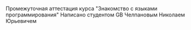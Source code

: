 Промежуточная аттестация курса "Знакомство с языками программирования"
Написано студентом GB Челпановым Николаем Юрьевичем
